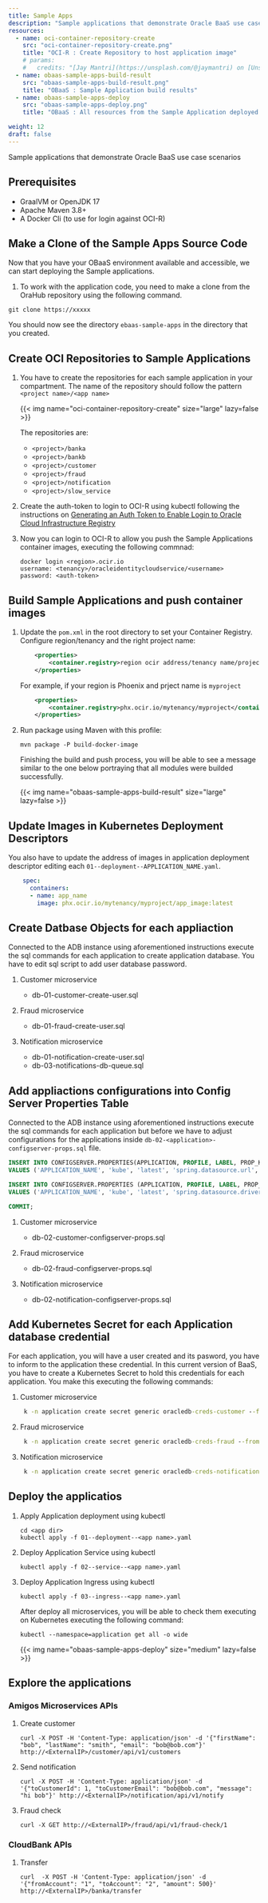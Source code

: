 ```yaml
---
title: Sample Apps
description: "Sample applications that demonstrate Oracle BaaS use case scenarios"
resources:
  - name: oci-container-repository-create
    src: "oci-container-repository-create.png"
    title: "OCI-R : Create Repository to host application image"
    # params:
    #   credits: "[Jay Mantri](https://unsplash.com/@jaymantri) on [Unsplash](https://unsplash.com/s/photos/forest)"
  - name: obaas-sample-apps-build-result
    src: "obaas-sample-apps-build-result.png"
    title: "OBaaS : Sample Application build results"
  - name: obaas-sample-apps-deploy
    src: "obaas-sample-apps-deploy.png"
    title: "OBaaS : All resources from the Sample Application deployed on Kubernetes"

weight: 12
draft: false
---
```


Sample applications that demonstrate Oracle BaaS use case scenarios

## Prerequisites

* GraalVM or OpenJDK 17
* Apache Maven 3.8+
* A Docker Cli (to use for login against OCI-R)

## Make a Clone of the Sample Apps Source Code

Now that you have your OBaaS environment available and accessible, we can start deploying the Sample applications.

1. To work with the application code, you need to make a clone from the OraHub repository using the following command.  

 ```shell
 git clone https://xxxxx
 ```

You should now see the directory `ebaas-sample-apps` in the directory that you created.

## Create OCI Repositories to Sample Applications

1. You have to create the repositories for each sample application in your compartment. The name of the repository should follow the pattern `<project name>/<app name>`

    <!-- spellchecker-disable -->
    {{< img name="oci-container-repository-create" size="large" lazy=false >}}
    <!-- spellchecker-enable -->

    The repositories are:

    * `<project>/banka`
    * `<project>/bankb`
    * `<project>/customer`
    * `<project>/fraud`
    * `<project>/notification`
    * `<project>/slow_service`

2. Create the auth-token to login to OCI-R using kubectl following the instructions on [Generating an Auth Token to Enable Login to Oracle Cloud Infrastructure Registry](https://docs.oracle.com/en-us/iaas/Content/Functions/Tasks/functionsgenerateauthtokens.htm)

3. Now you can login to OCI-R to allow you push the Sample Applications container images, executing the following commnad:

    ```shell
    docker login <region>.ocir.io
    username: <tenancy>/oracleidentitycloudservice/<username>
    password: <auth-token>
    ```

## Build Sample Applications and push container images

1. Update the `pom.xml` in the root directory to set your Container Registry. Configure region/tenancy and the right project name:

    ```xml
        <properties>
            <container.registry>region ocir address/tenancy name/project name</container.registry>
        </properties>
    ```

    For example, if your region is Phoenix and prject name is `myproject`

    ```xml
        <properties>
            <container.registry>phx.ocir.io/mytenancy/myproject</container.registry>
        </properties>
    ```

2. Run package using Maven with this profile:

    ```shell
    mvn package -P build-docker-image
    ```

    Finishing the build and push process, you will be able to see a message similar to the one below portraying that all modules were builded successfully.

    <!-- spellchecker-disable -->
    {{< img name="obaas-sample-apps-build-result" size="large" lazy=false >}}
    <!-- spellchecker-enable -->

## Update Images in Kubernetes Deployment Descriptors

You also have to update the address of images in application deployment descriptor editing each `01--deployment--APPLICATION_NAME.yaml`.

```yaml
    spec:
      containers:
      - name: app_name
        image: phx.ocir.io/mytenancy/myproject/app_image:latest
```

## Create Datbase Objects for each appliaction

Connected to the ADB instance using aforementioned instructions execute the sql commands for each application to create application database. You have to edit sql script to add user database password.

1. Customer microservice

    * db-01-customer-create-user.sql

2. Fraud microservice

    * db-01-fraud-create-user.sql

3. Notification microservice

    * db-01-notification-create-user.sql
    * db-03-notifications-db-queue.sql

## Add appliactions configurations into Config Server Properties Table

Connected to the ADB instance using aforementioned instructions execute the sql commands for each application but before we have to adjust configurations for the applications inside `db-02-<application>-configserver-props.sql` file.

```sql
INSERT INTO CONFIGSERVER.PROPERTIES(APPLICATION, PROFILE, LABEL, PROP_KEY, "VALUE")
VALUES ('APPLICATION_NAME', 'kube', 'latest', 'spring.datasource.url', 'jdbc:oracle:thin:@TNS_NAME?TNS_ADMIN=/oracle/tnsadmin');

INSERT INTO CONFIGSERVER.PROPERTIES (APPLICATION, PROFILE, LABEL, PROP_KEY, VALUE)
VALUES ('APPLICATION_NAME', 'kube', 'latest', 'spring.datasource.driver-class-name', 'oracle.jdbc.OracleDriver');

COMMIT;
```

1. Customer microservice

    * db-02-customer-configserver-props.sql

2. Fraud microservice

    * db-02-fraud-configserver-props.sql

3. Notification microservice

    * db-02-notification-configserver-props.sql

## Add Kubernetes Secret for each Application database credential

For each application, you will have a user created and its pasword, you have to inform to the application these credential. In this current version of BaaS, you have to create a Kubernetes Secret to hold this credentials for each application. You make this executing the following commands:

1. Customer microservice

    ```cmd
     k -n application create secret generic oracledb-creds-customer --from-literal=sping.db.username=CUSTOMER --from-literal=spring.db.password=[DB_PASSWORD]
    ```

2. Fraud microservice

    ```cmd
     k -n application create secret generic oracledb-creds-fraud --from-literal=sping.db.username=FRAUD --from-literal=spring.db.password=[DB_PASSWORD]
    ```

3. Notification microservice

    ```cmd
     k -n application create secret generic oracledb-creds-notification --from-literal=sping.db.username=NOTIFICATIONS --from-literal=spring.db.password=[DB_PASSWORD]
    ```

## Deploy the applicatios

1. Apply Application deployment using kubectl

    ```shell
    cd <app dir>
    kubectl apply -f 01--deployment--<app name>.yaml
    ```

2. Deploy Application Service using kubectl

    ```shell
    kubectl apply -f 02--service--<app name>.yaml
    ```

3. Deploy Application Ingress using kubectl

    ```shell
    kubectl apply -f 03--ingress--<app name>.yaml
    ```

    After deploy all microservices, you will be able to check them executing on Kubernetes executing the following command:

    ```shell
    kubectl --namespace=application get all -o wide
    ```

    <!-- spellchecker-disable -->
    {{< img name="obaas-sample-apps-deploy" size="medium" lazy=false >}}
    <!-- spellchecker-enable -->

## Explore the applications

### Amigos Microservices APIs

1. Create customer

    ```shell
    curl -X POST -H 'Content-Type: application/json' -d '{"firstName": "bob", "lastName": "smith", "email": "bob@bob.com"}' http://<ExternalIP>/customer/api/v1/customers
    ```

2. Send notification

    ```shell
    curl -X POST -H 'Content-Type: application/json' -d '{"toCustomerId": 1, "toCustomerEmail": "bob@bob.com", "message": "hi bob"}' http://<ExternalIP>/notification/api/v1/notify
    ```

3. Fraud check

    ```shell
    curl -X GET http://<ExternalIP>/fraud/api/v1/fraud-check/1
    ```

### CloudBank APIs

1. Transfer

    ```shell
    curl  -X POST -H 'Content-Type: application/json' -d '{"fromAccount": "1", "toAccount": "2", "amount": 500}'   http://<ExternalIP>/banka/transfer
    ````
